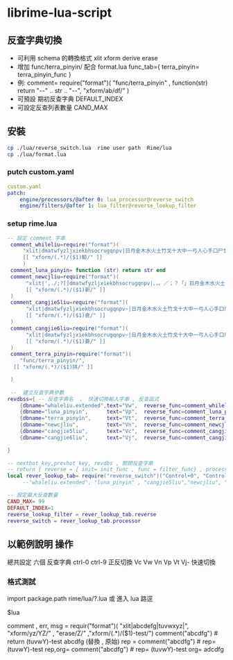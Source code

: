 # librime-lua-script

## 反查字典切換

* 可利用 schema 的轉換格式 xlit xform  derive erase 
* 增加   func/terra_pinyin/  配合 format.lua func_tab={ terra_pinyin= terra_pinyin_func } 
* 例:    comment= require("format")( "func/terra_pinyin" , function(str) return "--" .. str .. "--", "xform/ab/df/" )
* 可預設 期初反查字典 DEFAULT_INDEX
* 可設定反查列表數量  CAND_MAX


## 安裝
```bash
cp ./lua/reverse_switch.lua  rime user path  Rime/lua
cp ./lua/format.lua 

```

### putch custom.yaml
```yaml 
custom.yaml 
patch:  
    engine/processors/@after 0: lua_processor@reverse_switch
    engine/filters/@after 1: lua_filter@reverse_lookup_filter

```




### setup rime.lua
```lua
-- 設定 comment 字串 
 comment_whileliu=require("format")(
     "xlit|dmatwfyzljxiekbhsocrugqnpv|日月金木水火土竹戈十大中一弓人心手口尸廿山女田糸卜魚|",
     [[ "xform/(.*)/($1)鯨/" ]]
     )
 comment_luna_pinyin= function (str) return str end
 comment_newcjliu=require("format")(
      "xlit|',./;?[]dmatwfyzljxiekbhsocrugqnpv|、，。／；？「」日月金木水火土竹戈十大中一弓人心手口尸廿山女田難卜言|",
      [[ "xform/(.*)/($1)新/" ]]
 )
 comment_cangjie5liu=require("format")(
      "xlit|dmatwfyzljxiekbhsocrugqnpv~|日月金木水火土竹戈十大中一弓人心手口尸廿山女田難卜符～|",
      [[ "xform/(.*)/($1)倉/" ]]
 )
 comment_cangjie6liu=require("format")(
      "xlit|dmatwfyzljxiekbhsocrugqnpv~|日月金木水火土竹戈十大中一弓人心手口尸廿山女田難卜符～|",
      [[ "xform/(.*)/($1)蒼/" ]]
 )
 comment_terra_pinyin=require("format")(
    "func/terra_pinyin/",
  [[ "xform/(.*)/($1)拼/" ]]

 )
 
 --  建立反查字典參數
revdbss={ -- 反查字典名  ， 快速切換輸入字串 , 反查函式
    {dbname="whaleliu.extended",text="Vw",  reverse_func=comment_whileliu },
    {dbname="luna_pinyin",      text="Vp",  reverse_func=comment_luna_pinyin },
    {dbname="terra_pinyin",     text="Vt",  reverse_func=comment_terra_pinyin},
    {dbname="newcjliu",         text="Vn",  reverse_func=comment_newcjliu },
    {dbname="cangjie5liu",      text="Vc",  reverse_func=comment_cangjie5liu },
    {dbname="cangjie6liu",      text="Vj",  reverse_func=comment_cangjie6liu },    --  {db= "terre_pinyin" }    表  沒有快碼

}
 
-- nexthot key,prevhot key, revdbs , 關閉反查字串
-- return { reverse = { init= init_func , func = filter_func} , processor= processor_func }
local rever_lookup_tab= require("reverse_switch")("Control+0", "Control+9",revdbss ,"V-")
     --"whaleliu.extended", "luna_pinyin" , "cangjie5liu","newcjliu", "cangjie6liu")

-- 設定最大反查數量
CAND_MAX= 99
DEFAULT_INDEX=1
reverse_lookup_filter = rever_lookup_tab.reverse
reverse_switch = rever_lookup_tab.processor
```


## 以範例說明 操作

總共設定 六個 反查字典 
ctrl-0 ctrl-9  正反切換  Vc Vw Vn Vp Vt Vj- 快速切換

### 格式測試
import  package.path  rime/lua/?.lua   或 進入 lua 路逕 

$lua

comment , err, msg = requir("format")( "xlit|abcdefg|tuvwxyz|", "xform/yz/YZ/" , "erase/Z/" ,"xform/(.*)/($1)-test/")
comment("abcdfg")  # return  (tuvwY)-test    abcdfg  (替換  ,   原始)
rep = comment("abcdfg")     # rep=  (tuvwY)-test
rep,org=  comment("abcdfg") # rep=  (tuvwY)-test   org= adcdfg




